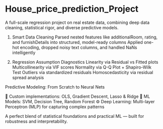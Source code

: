 # House_price_prediction_Project

A full-scale regression project on real estate data, combining deep data cleaning, statistical rigor, and diverse predictive models.

1. Smart Data Cleaning
Parsed nested features like additionalRoom, rating, and furnishDetails into structured, model-ready columns
Applied one-hot encoding, dropped noisy text columns, and handled NaNs intelligently

2. Regression Assumption Diagnostics
Linearity via Residual vs Fitted plots
Multicollinearity via VIF scores
Normality via Q-Q Plot + Shapiro-Wilk Test
Outliers via standardized residuals
Homoscedasticity via residual spread analysis

Predictive Modeling: From Scratch to Neural Nets
   
📐 Custom implementations: OLS, Gradient Descent, Lasso & Ridge
🧠 ML Models: SVM, Decision Tree, Random Forest
⚙️ Deep Learning: Multi-layer Perceptron (MLP) for capturing complex patterns

A perfect blend of statistical foundations and practical ML — built for robustness and interpretability.
